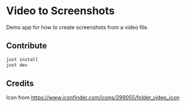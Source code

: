 # Video to Screenshots

Demo app for how to create screenshots from a video file.

## Contribute

```sh
just install
just dev
```

## Credits

Icon from https://www.iconfinder.com/icons/299055/folder_video_icon

